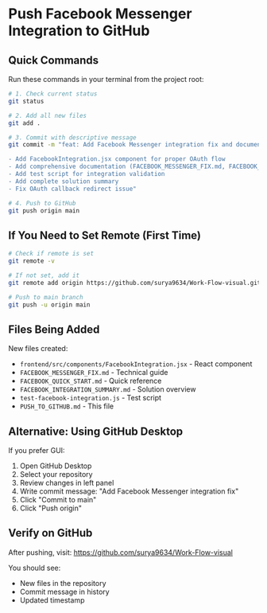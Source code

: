 # Push Facebook Messenger Integration to GitHub

## Quick Commands

Run these commands in your terminal from the project root:

```bash
# 1. Check current status
git status

# 2. Add all new files
git add .

# 3. Commit with descriptive message
git commit -m "feat: Add Facebook Messenger integration fix and documentation

- Add FacebookIntegration.jsx component for proper OAuth flow
- Add comprehensive documentation (FACEBOOK_MESSENGER_FIX.md, FACEBOOK_QUICK_START.md)
- Add test script for integration validation
- Add complete solution summary
- Fix OAuth callback redirect issue"

# 4. Push to GitHub
git push origin main
```

## If You Need to Set Remote (First Time)

```bash
# Check if remote is set
git remote -v

# If not set, add it
git remote add origin https://github.com/surya9634/Work-Flow-visual.git

# Push to main branch
git push -u origin main
```

## Files Being Added

New files created:
- `frontend/src/components/FacebookIntegration.jsx` - React component
- `FACEBOOK_MESSENGER_FIX.md` - Technical guide
- `FACEBOOK_QUICK_START.md` - Quick reference
- `FACEBOOK_INTEGRATION_SUMMARY.md` - Solution overview
- `test-facebook-integration.js` - Test script
- `PUSH_TO_GITHUB.md` - This file

## Alternative: Using GitHub Desktop

If you prefer GUI:
1. Open GitHub Desktop
2. Select your repository
3. Review changes in left panel
4. Write commit message: "Add Facebook Messenger integration fix"
5. Click "Commit to main"
6. Click "Push origin"

## Verify on GitHub

After pushing, visit:
https://github.com/surya9634/Work-Flow-visual

You should see:
- New files in the repository
- Commit message in history
- Updated timestamp
